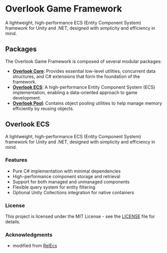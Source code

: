 # Overlook Game Framework

A lightweight, high-performance ECS (Entity Component System) framework for Unity and .NET, designed with simplicity and efficiency in mind.

## Packages

The Overlook Game Framework is composed of several modular packages:

*   **[Overlook Core](./Packages/com.fullmetalbagel.overlook-core/README.md)**: Provides essential low-level utilities, concurrent data structures, and C# extensions that form the foundation of the framework.
*   **[Overlook ECS](./Packages/com.fullmetalbagel.overlook-ecs/README.md)**: A high-performance Entity Component System (ECS) implementation, enabling a data-oriented approach to game development.
*   **[Overlook Pool](./Packages/com.fullmetalbagel.overlook-pool/README.md)**: Contains object pooling utilities to help manage memory efficiently by reusing objects.

## Overlook ECS

A lightweight, high-performance ECS (Entity Component System) framework for Unity and .NET, designed with simplicity and efficiency in mind.

### Features

- Pure C# implementation with minimal dependencies
- High-performance component storage and retrieval
- Support for both managed and unmanaged components
- Flexible query system for entity filtering
- Optional Unity Collections integration for native containers

### License

This project is licensed under the MIT License - see the [LICENSE](LICENSE) file for details.

### Acknowledgments

- modified from [RelEcs](https://github.com/Byteron/RelEcs)
